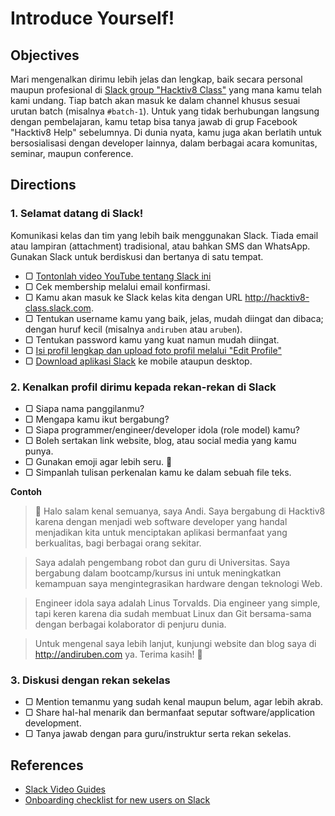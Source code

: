 # Introduce Yourself!

## Objectives

Mari mengenalkan dirimu lebih jelas dan lengkap, baik secara personal maupun profesional di [Slack group "Hacktiv8 Class"](http://hacktiv8-class.slack.com) yang mana kamu telah kami undang. Tiap batch akan masuk ke dalam channel khusus sesuai urutan batch (misalnya `#batch-1`). Untuk yang tidak berhubungan langsung dengan pembelajaran, kamu tetap bisa tanya jawab di grup Facebook "Hacktiv8 Help" sebelumnya. Di dunia nyata, kamu juga akan berlatih untuk bersosialisasi dengan developer lainnya, dalam berbagai acara komunitas, seminar, maupun conference.

## Directions

### 1. Selamat datang di Slack!

Komunikasi kelas dan tim yang lebih baik menggunakan Slack. Tiada email atau lampiran (attachment) tradisional, atau bahkan SMS dan WhatsApp. Gunakan Slack untuk berdiskusi dan bertanya di satu tempat.

- ▢ [Tontonlah video YouTube tentang Slack ini](https://www.youtube.com/watch?v=B6zVzWU95Sw)
- ▢ Cek membership melalui email konfirmasi.
- ▢ Kamu akan masuk ke Slack kelas kita dengan URL <http://hacktiv8-class.slack.com>.
- ▢ Tentukan username kamu yang baik, jelas, mudah diingat dan dibaca; dengan huruf kecil (misalnya `andiruben` atau `aruben`).
- ▢ Tentukan password kamu yang kuat namun mudah diingat.
- ▢ [Isi profil lengkap dan upload foto profil melalui "Edit Profile"](https://get.slack.help/hc/en-us/articles/204092246-Editing-your-profile)
- ▢ [Download aplikasi Slack](https://slack.com/downloads) ke mobile ataupun desktop.

### 2. Kenalkan profil dirimu kepada rekan-rekan di Slack

- ▢ Siapa nama panggilanmu?
- ▢ Mengapa kamu ikut bergabung?
- ▢ Siapa programmer/engineer/developer idola (role model) kamu?
- ▢ Boleh sertakan link website, blog, atau social media yang kamu punya.
- ▢ Gunakan emoji agar lebih seru. :star2:
- ▢ Simpanlah tulisan perkenalan kamu ke dalam sebuah file teks.

**Contoh**

> :wave: Halo salam kenal semuanya, saya Andi. Saya bergabung di Hacktiv8 karena dengan menjadi web software developer yang handal menjadikan kita untuk menciptakan aplikasi bermanfaat yang berkualitas, bagi berbagai orang sekitar.

> Saya adalah pengembang robot dan guru di Universitas. Saya bergabung dalam bootcamp/kursus ini untuk meningkatkan kemampuan saya mengintegrasikan hardware dengan teknologi Web.

> Engineer idola saya adalah Linus Torvalds. Dia engineer yang simple, tapi keren karena dia sudah membuat Linux dan Git bersama-sama dengan berbagai kolaborator di penjuru dunia.

> Untuk mengenal saya lebih lanjut, kunjungi website dan blog saya di <http://andiruben.com> ya. Terima kasih! :clap:

### 3. Diskusi dengan rekan sekelas

- ▢ Mention temanmu yang sudah kenal maupun belum, agar lebih akrab.
- ▢ Share hal-hal menarik dan bermanfaat seputar software/application development.
- ▢ Tanya jawab dengan para guru/instruktur serta rekan sekelas.

## References

- [Slack Video Guides](https://slack.com/videoguides)
- [Onboarding checklist for new users on Slack](https://get.slack.help/hc/en-us/articles/217626328-Onboarding-checklist-for-new-users)
